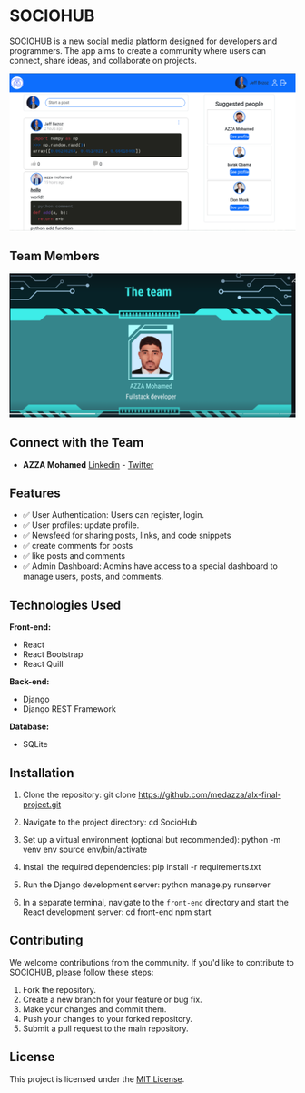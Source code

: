 # SOCIOHUB

SOCIOHUB is a new social media platform designed for developers and programmers. The app aims to create a community where users can connect, share ideas, and collaborate on projects.


![SOCIOHUB Screenshot](./project.png)


## Team Members


![Example Image](./me.png)


## Connect with the Team

- **AZZA Mohamed**  [Linkedin](https://www.linkedin.com/in/mohamed-azza-a2895385/)  -    [Twitter](https://x.com/midazza27)


## Features

- ✅ User Authentication: Users can register, login.
- ✅ User profiles: update profile.
- ✅ Newsfeed for sharing posts, links, and code snippets
- ✅ create comments for posts
- ✅ like posts and comments
- ✅ Admin Dashboard: Admins have access to a special dashboard to manage users, posts, and comments.

## Technologies Used

**Front-end:**
- React
- React Bootstrap
- React Quill

**Back-end:**
- Django
- Django REST Framework

**Database:**
- SQLite

## Installation

1. Clone the repository:
git clone https://github.com/medazza/alx-final-project.git

2. Navigate to the project directory:
cd SocioHub

3. Set up a virtual environment (optional but recommended):
python -m venv env
source env/bin/activate

4. Install the required dependencies:
pip install -r requirements.txt

5. Run the Django development server:
python manage.py runserver

6. In a separate terminal, navigate to the `front-end` directory and start the React development server:
cd front-end
npm start

## Contributing

We welcome contributions from the community. If you'd like to contribute to SOCIOHUB, please follow these steps:

1. Fork the repository.
2. Create a new branch for your feature or bug fix.
3. Make your changes and commit them.
4. Push your changes to your forked repository.
5. Submit a pull request to the main repository.

## License

This project is licensed under the [MIT License](LICENSE).